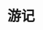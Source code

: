 ---
title: 游记
description: 出游的记录
image: "bg.jpg"

# Badge style
style:
    background: "#2a9d8f"
    color: "#fff"
---